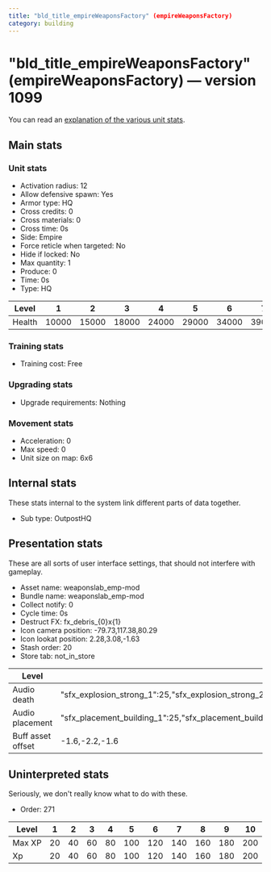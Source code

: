 ```yaml
---
title: "bld_title_empireWeaponsFactory" (empireWeaponsFactory)
category: building
---
```


# "bld_title_empireWeaponsFactory" (empireWeaponsFactory) — version 1099

You can read an [explanation  of the various unit stats](unitexplained.md).

## Main stats

### Unit stats

  * Activation radius: 12
  * Allow defensive spawn: Yes
  * Armor type: HQ
  * Cross credits: 0
  * Cross materials: 0
  * Cross time: 0s
  * Side: Empire
  * Force reticle when targeted: No
  * Hide if locked: No
  * Max quantity: 1
  * Produce: 0
  * Time: 0s
  * Type: HQ

|Level |1    |2    |3    |4    |5    |6    |7    |8    |9    |10   |
|------|-----|-----|-----|-----|-----|-----|-----|-----|-----|-----|
|Health|10000|15000|18000|24000|29000|34000|39000|44000|49000|54000|


### Training stats

  * Training cost: Free

### Upgrading stats

  * Upgrade requirements: Nothing

### Movement stats

  * Acceleration: 0
  * Max speed: 0
  * Unit size on map: 6x6

## Internal stats

These stats internal to the system link different parts of data together.

  * Sub type: OutpostHQ

## Presentation stats

These are all sorts of user interface settings, that should not interfere with gameplay.

  * Asset name: weaponslab_emp-mod
  * Bundle name: weaponslab_emp-mod
  * Collect notify: 0
  * Cycle time: 0s
  * Destruct FX: fx_debris_{0}x{1}
  * Icon camera position: -79.73,117.38,80.29
  * Icon lookat position: 2.28,3.08,-1.63
  * Stash order: 20
  * Store tab: not_in_store

|Level            |1                                                                                                                       |2                                                                                                                       |3                                                                                                                       |4                                                                                                                       |5                                                                                                                       |6                                                                                                                       |7                                                                                                                       |8                                                                                                                       |9                                                                                                                       |10                                                                                                                      |
|-----------------|------------------------------------------------------------------------------------------------------------------------|------------------------------------------------------------------------------------------------------------------------|------------------------------------------------------------------------------------------------------------------------|------------------------------------------------------------------------------------------------------------------------|------------------------------------------------------------------------------------------------------------------------|------------------------------------------------------------------------------------------------------------------------|------------------------------------------------------------------------------------------------------------------------|------------------------------------------------------------------------------------------------------------------------|------------------------------------------------------------------------------------------------------------------------|------------------------------------------------------------------------------------------------------------------------|
|Audio death      |"sfx_explosion_strong_1":25,"sfx_explosion_strong_2":25,"sfx_explosion_strong_3":25,"sfx_explosion_strong_4":115        |"sfx_explosion_strong_1":25,"sfx_explosion_strong_2":25,"sfx_explosion_strong_3":25,"sfx_explosion_strong_4":116        |"sfx_explosion_strong_1":25,"sfx_explosion_strong_2":25,"sfx_explosion_strong_3":25,"sfx_explosion_strong_4":117        |"sfx_explosion_strong_1":25,"sfx_explosion_strong_2":25,"sfx_explosion_strong_3":25,"sfx_explosion_strong_4":118        |"sfx_explosion_strong_1":25,"sfx_explosion_strong_2":25,"sfx_explosion_strong_3":25,"sfx_explosion_strong_4":119        |"sfx_explosion_strong_1":25,"sfx_explosion_strong_2":25,"sfx_explosion_strong_3":25,"sfx_explosion_strong_4":120        |"sfx_explosion_strong_1":25,"sfx_explosion_strong_2":25,"sfx_explosion_strong_3":25,"sfx_explosion_strong_4":121        |"sfx_explosion_strong_1":25,"sfx_explosion_strong_2":25,"sfx_explosion_strong_3":25,"sfx_explosion_strong_4":122        |"sfx_explosion_strong_1":25,"sfx_explosion_strong_2":25,"sfx_explosion_strong_3":25,"sfx_explosion_strong_4":123        |"sfx_explosion_strong_1":25,"sfx_explosion_strong_2":25,"sfx_explosion_strong_3":25,"sfx_explosion_strong_4":124        |
|Audio placement  |"sfx_placement_building_1":25,"sfx_placement_building_2":25,"sfx_placement_building_3":25,"sfx_placement_building_4":115|"sfx_placement_building_1":25,"sfx_placement_building_2":25,"sfx_placement_building_3":25,"sfx_placement_building_4":116|"sfx_placement_building_1":25,"sfx_placement_building_2":25,"sfx_placement_building_3":25,"sfx_placement_building_4":117|"sfx_placement_building_1":25,"sfx_placement_building_2":25,"sfx_placement_building_3":25,"sfx_placement_building_4":118|"sfx_placement_building_1":25,"sfx_placement_building_2":25,"sfx_placement_building_3":25,"sfx_placement_building_4":119|"sfx_placement_building_1":25,"sfx_placement_building_2":25,"sfx_placement_building_3":25,"sfx_placement_building_4":120|"sfx_placement_building_1":25,"sfx_placement_building_2":25,"sfx_placement_building_3":25,"sfx_placement_building_4":121|"sfx_placement_building_1":25,"sfx_placement_building_2":25,"sfx_placement_building_3":25,"sfx_placement_building_4":122|"sfx_placement_building_1":25,"sfx_placement_building_2":25,"sfx_placement_building_3":25,"sfx_placement_building_4":123|"sfx_placement_building_1":25,"sfx_placement_building_2":25,"sfx_placement_building_3":25,"sfx_placement_building_4":124|
|Buff asset offset|-1.6,-2.2,-1.6                                                                                                          |-1.6,-2.2,-1.6                                                                                                          |-1.6,-2.2,-1.6                                                                                                          |-1.6,-2.2,-1.6                                                                                                          |-1.6,-2.4,-1.6                                                                                                          |-1.6,-2.4,-1.6                                                                                                          |-2,-1.6,-2.8                                                                                                            |-2,-1.6,-2.8                                                                                                            |-2,-1.6,-2.8                                                                                                            |-2,-1.6,-2.8                                                                                                            |


## Uninterpreted stats

Seriously, we don't really know what to do with these.

  * Order: 271

|Level |1 |2 |3 |4 |5  |6  |7  |8  |9  |10 |
|------|--|--|--|--|---|---|---|---|---|---|
|Max XP|20|40|60|80|100|120|140|160|180|200|
|Xp    |20|40|60|80|100|120|140|160|180|200|


